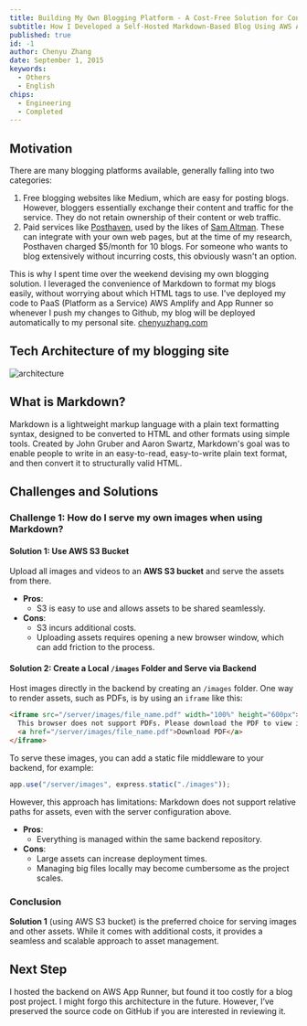 ```yaml
---
title: Building My Own Blogging Platform - A Cost-Free Solution for Content Ownership and Control
subtitle: How I Developed a Self-Hosted Markdown-Based Blog Using AWS Amplify for Seamless Deployment
published: true
id: -1
author: Chenyu Zhang
date: September 1, 2015
keywords:
  - Others
  - English
chips:
  - Engineering
  - Completed
---
```


## Motivation

There are many blogging platforms available, generally falling into two categories:

1. Free blogging websites like Medium, which are easy for posting blogs. However, bloggers essentially exchange their content and traffic for the service. They do not retain ownership of their content or web traffic.
2. Paid services like [Posthaven](https://posthaven.com/), used by the likes of [Sam Altman](https://blog.samaltman.com/). These can integrate with your own web pages, but at the time of my research, Posthaven charged $5/month for 10 blogs. For someone who wants to blog extensively without incurring costs, this obviously wasn't an option.

This is why I spent time over the weekend devising my own blogging solution. I leveraged the convenience of Markdown to format my blogs easily, without worrying about which HTML tags to use. I've deployed my code to PaaS (Platform as a Service) AWS Amplify and App Runner so whenever I push my changes to Github, my blog will be deployed automatically to my personal site. [chenyuzhang.com](http://chenyuzhang.com/)

## Tech Architecture of my blogging site

![architecture](https://chenyuzhang-com-assets.s3.amazonaws.com/personal-blog-architecture.jpg "Blog Architecture")

## What is Markdown?

Markdown is a lightweight markup language with a plain text formatting syntax, designed to be converted to HTML and other formats using simple tools. Created by John Gruber and Aaron Swartz, Markdown's goal was to enable people to write in an easy-to-read, easy-to-write plain text format, and then convert it to structurally valid HTML.

## Challenges and Solutions

### Challenge 1: How do I serve my own images when using Markdown?

#### Solution 1: Use AWS S3 Bucket

Upload all images and videos to an **AWS S3 bucket** and serve the assets from there.

- **Pros**:
  - S3 is easy to use and allows assets to be shared seamlessly.
- **Cons**:
  - S3 incurs additional costs.
  - Uploading assets requires opening a new browser window, which can add friction to the process.

#### Solution 2: Create a Local `/images` Folder and Serve via Backend

Host images directly in the backend by creating an `/images` folder. One way to render assets, such as PDFs, is by using an `iframe` like this:

```html
<iframe src="/server/images/file_name.pdf" width="100%" height="600px">
  This browser does not support PDFs. Please download the PDF to view it:
  <a href="/server/images/file_name.pdf">Download PDF</a>
</iframe>
```

To serve these images, you can add a static file middleware to your backend, for example:

```javascript
app.use("/server/images", express.static("./images"));
```

However, this approach has limitations: Markdown does not support relative paths for assets, even with the server configuration above.

- **Pros**:
  - Everything is managed within the same backend repository.
- **Cons**:
  - Large assets can increase deployment times.
  - Managing big files locally may become cumbersome as the project scales.

### Conclusion

**Solution 1** (using AWS S3 bucket) is the preferred choice for serving images and other assets. While it comes with additional costs, it provides a seamless and scalable approach to asset management.

## Next Step

I hosted the backend on AWS App Runner, but found it too costly for a blog post project. I might forgo this architecture in the future. However, I’ve preserved the source code on GitHub if you are interested in reviewing it.
